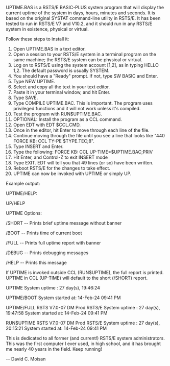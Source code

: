 UPTIME.BAS is a RSTS/E BASIC-PLUS system program that will display the current uptime of the system in days, hours, minutes and seconds.
It is based on the original SYSTAT command-line utility in RSTS/E.
It has been tested to run in RSTS/E V7 and V10.2, and it should run in any RSTS/E system in existence, physical or virtual.

Follow these steps to install it:

1. Open UPTIME.BAS in a text editor.
2. Open a session to your RSTS/E system in a terminal program on the same machine; the RSTS/E system can be physical or virtual.
3. Log on to RSTS/E using the system account [1,2], as in typing HELLO 1,2.  The default password is usually SYSTEM.
4. You should have a "Ready" prompt.  If not, type SW BASIC and Enter.
5. Type NEW UPTIME.
6. Select and copy all the text in your text editor.
7. Paste it in your terminal window, and hit Enter.
8. Type SAVE.
9. Type COMPILE UPTIME.BAC.  This is important. The program uses privileged functions and it will not work unless it's compiled.
10. Test the program with RUN$UPTIME.BAC.
11. OPTIONAL:  Install the program as a CCL command.
12. Open EDT with EDT $CCL.CMD.
13. Once in the editor, hit Enter to move through each line of the file.
14. Continue moving through the file until you see a line that looks like "440    FORCE KB: CCL TY-PE $TYPE.TEC;8".
15. Type INSERT and Enter.
16. Type the following: FORCE KB: CCL UP-TIME=$UPTIME.BAC;PRIV
17. Hit Enter, and Control-Z to exit INSERT mode
18. Type EXIT. EDT will tell you that 49 lines (or so) have been written.
19. Reboot RSTS/E for the changes to take effect.
20. UPTIME can now be invoked with UPTIME or simply UP.

Example output:

UPTIME/HELP:

UP/HELP

UPTIME Options:

/SHORT -- Prints brief uptime message without banner

/BOOT  -- Prints time of current boot

/FULL  -- Prints full uptime report with banner

/DEBUG -- Prints debugging messages

/HELP  -- Prints this message

If UPTIME is invoked outside CCL (RUN$UPTIME), the full report is printed.
UPTIME in CCL (UP-TIME) will default to the short (/SHORT) report.

UPTIME
System uptime    : 27 day(s), 19:46:24

UPTIME/BOOT
System started at: 14-Feb-24 09:41 PM

UPTIME/FULL
RSTS V7.0-07 DM Prod RSTS/E
System uptime    : 27 day(s), 19:47:58
System started at: 14-Feb-24 09:41 PM

RUN$UPTIME
RSTS V7.0-07 DM Prod RSTS/E
System uptime    : 27 day(s), 20:15:21
System started at: 14-Feb-24 09:41 PM

This is dedicated to all former (and current!) RSTS/E system administrators.  This was the first computer I ever used, in high school, and it has brought me nearly 40 years in the field.
Keep running!

-- David C. Moisan




